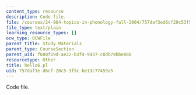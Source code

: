 ```yaml
---
content_type: resource
description: Code file.
file: /courses/24-964-topics-in-phonology-fall-2004/757daf3ed6cf20c53f5cbe13c77459a5_hello6.pl
file_type: text/plain
learning_resource_types: []
ocw_type: OCWFile
parent_title: Study Materials
parent_type: CourseSection
parent_uid: f600f19d-ae22-b3f4-9437-c8db79bbe880
resourcetype: Other
title: hello6.pl
uid: 757daf3e-d6cf-20c5-3f5c-be13c77459a5
---
```

Code file.